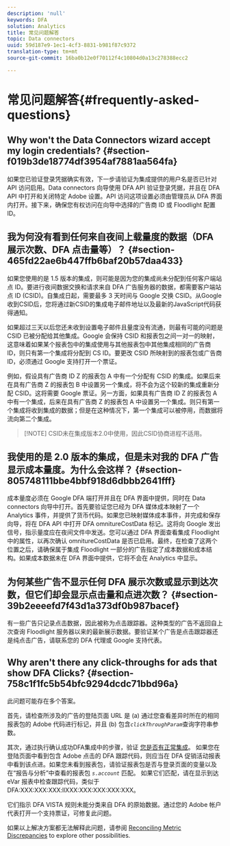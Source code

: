 ```yaml
---
description: 'null'
keywords: DFA
solution: Analytics
title: 常见问题解答
topic: Data connectors
uuid: 59d187e9-1ec1-4cf3-8831-b981f87c9372
translation-type: tm+mt
source-git-commit: 16ba0b12e0f70112f4c10804d0a13c278388ecc2

---
```



# 常见问题解答{#frequently-asked-questions}

## Why won't the Data Connectors wizard accept my login credentials? {#section-f019b3de18774df3954af7881aa564fa}

如果您已验证登录凭据确实有效，下一步请验证为集成提供的用户名是否已针对 API 访问启用。Data connectors 向导使用 DFA API 验证登录凭据，并且在 DFA API 中打开和关闭特定 Adobe 设置。API 访问这项设置必须由管理员从 DFA 界面内打开。接下来，确保您有权访问在向导中选择的广告商 ID 或 Floodlight 配置 ID。

## 我为何没有看到任何来自夜间上载量度的数据（DFA 展示次数、DFA 点击量等）？ {#section-465fd22ae6b447ffb6baf20b57daa433}

如果您使用的是 1.5 版本的集成，则可能是因为您的集成尚未分配到任何客户端站点 ID。要进行夜间数据交换和请求来自 DFA 广告服务器的数据，都需要客户端站点 ID (CSID)。自集成日起，需要最多 3 天时间与 Google 交换 CSID。从Google收到CSID后，您将通过新CSID的集成电子邮件地址以及最新的JavaScript代码获得通知。

如果超过三天以后您还未收到设置电子邮件且量度没有流通，则最有可能的问题是 CSID 已被分配给其他集成。Google 会保持 CSID 和报表包之间一对一的映射，这意味着如果某个报表包中的集成使用与其他报表包中其他集成相同的广告商 ID，则只有第一个集成将分配到 CS ID。要更改 CSID 所映射到的报表包或广告商 ID，必须通过 Google 支持打开一个票证。

例如，假设具有广告商 ID Z 的报表包 A 中有一个分配有 CSID 的集成。如果后来在具有广告商 Z 的报表包 B 中设置另一个集成，将不会为这个较新的集成重新分配 CSID。这将需要 Google 票证。另一方面，如果具有广告商 ID Z 的报表包 A 中有一个集成，后来在具有广告商 Z 的报表包 A 中设置另一个集成。则只有第一个集成将收到集成的数据；但是在这种情况下，第一个集成可以被停用，而数据将流向第二个集成。

> [!NOTE] CSID未在集成版本2.0中使用，因此CSID协商进程不适用。

## 我使用的是 2.0 版本的集成，但是未对我的 DFA 广告显示成本量度。为什么会这样？ {#section-805748111bbe4bbf918d6dbbb2641fff}

成本量度必须在 Google DFA 端打开并且在 DFA 界面中提供，同时在 Data connectors 向导中打开。首先要验证您已经为 DFA 媒体成本映射了一个 Analytics 事件，并提供了货币代码。如果您已映射媒体成本事件，并完成和保存向导，将在 DFA API 中打开 DFA omnitureCostData 标记。这将向 Google 发出信号，指示量度应在夜间文件中发送。您可以通过 DFA 界面查看集成 Floodlight 中的属性，以再次确认 omnitureCostData 是否已启用。最终，在检查了这两个位置之后，请确保属于集成 Floodlight 一部分的广告指定了成本数据和成本结构。如果成本数据未在 DFA 界面中提供，它将不会在 Analytics 中显示。

## 为何某些广告不显示任何 DFA 展示次数或显示到达次数，但它们却会显示点击量和点进次数？ {#section-39b2eeeefd7f43d1a373df0b987bacef}

有一些广告只记录点击数据，因此被称为点击跟踪器。这种类型的广告不返回自上次查询 Floodlight 服务器以来的最新展示数据。要验证某个广告是点击跟踪器还是纯点击广告，请联系您的 DFA 代理或 Google 支持代表。

## Why aren't there any click-throughs for ads that show DFA Clicks? {#section-758c1f1fc5b54bfc9294dcdc71bbd96a}

此问题可能存在多个答案。

首先，请检查所涉及的广告的登陆页面 URL 是 (a) 通过您查看差异时所在的相同报表包的 Adobe 代码进行标记，并且 (b) 包含&#x200B;*`clickThroughParam`*&#x200B;查询字符串参数。

其次，通过执行确认成功DFA集成中的步骤，验证 [您是否有正常集成](../dfa-data-connector-analytics/dfa-integration.md)。 如果您在登陆页面中看到包含 Adobe 点击的 DFA 跟踪代码，则应当在 DFA 促销活动报表中看到该点进。如果您未看到报表包，请验证报表包是否与登录页面的变量以及在“报告与分析”中查看的报表包 *`s.account`* 匹配。 如果它们匹配，请在显示到达 eVar 报表中检查跟踪代码，类似于 DFA:XXX:XXX:XXX:llXXX:XXX:XXX:XXX:XXX。

它们指示 DFA VISTA 规则未能分类来自 DFA 的原始数据。通过您的 Adobe 帐户代表打开一个支持票证，可修复此问题。

如果以上解决方案都无法解释此问题，请参阅 [Reconciling Metric Discrepancies](../dfa-data-connector-analytics/dfa-reconciling-metric-discrepancies.md) to explore other possibilities.

